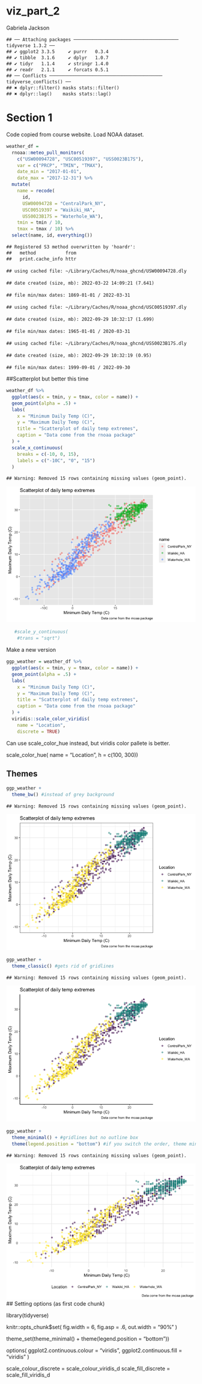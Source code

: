 viz_part_2
================
Gabriela Jackson

    ## ── Attaching packages ─────────────────────────────────────── tidyverse 1.3.2 ──
    ## ✔ ggplot2 3.3.5     ✔ purrr   0.3.4
    ## ✔ tibble  3.1.6     ✔ dplyr   1.0.7
    ## ✔ tidyr   1.1.4     ✔ stringr 1.4.0
    ## ✔ readr   2.1.1     ✔ forcats 0.5.1
    ## ── Conflicts ────────────────────────────────────────── tidyverse_conflicts() ──
    ## ✖ dplyr::filter() masks stats::filter()
    ## ✖ dplyr::lag()    masks stats::lag()

# Section 1

Code copied from course website. Load NOAA dataset.

``` r
weather_df = 
  rnoaa::meteo_pull_monitors(
    c("USW00094728", "USC00519397", "USS0023B17S"),
    var = c("PRCP", "TMIN", "TMAX"), 
    date_min = "2017-01-01",
    date_max = "2017-12-31") %>%
  mutate(
    name = recode(
      id, 
      USW00094728 = "CentralPark_NY", 
      USC00519397 = "Waikiki_HA",
      USS0023B17S = "Waterhole_WA"),
    tmin = tmin / 10,
    tmax = tmax / 10) %>%
  select(name, id, everything())
```

    ## Registered S3 method overwritten by 'hoardr':
    ##   method           from
    ##   print.cache_info httr

    ## using cached file: ~/Library/Caches/R/noaa_ghcnd/USW00094728.dly

    ## date created (size, mb): 2022-03-22 14:09:21 (7.641)

    ## file min/max dates: 1869-01-01 / 2022-03-31

    ## using cached file: ~/Library/Caches/R/noaa_ghcnd/USC00519397.dly

    ## date created (size, mb): 2022-09-29 10:32:17 (1.699)

    ## file min/max dates: 1965-01-01 / 2020-03-31

    ## using cached file: ~/Library/Caches/R/noaa_ghcnd/USS0023B17S.dly

    ## date created (size, mb): 2022-09-29 10:32:19 (0.95)

    ## file min/max dates: 1999-09-01 / 2022-09-30

\##Scatterplot but better this time

``` r
weather_df %>% 
  ggplot(aes(x = tmin, y = tmax, color = name)) +
  geom_point(alpha = .5) +
  labs(
    x = "Minimum Daily Temp (C)",
    y = "Maximum Daily Temp (C)", 
    title = "Scatterplot of daily temp extremes",
    caption = "Data come from the rnoaa package"
  ) +
  scale_x_continuous(
    breaks = c(-10, 0, 15),
    labels = c("-10C", "0", "15")
  )
```

    ## Warning: Removed 15 rows containing missing values (geom_point).

![](viz_part2_files/figure-gfm/unnamed-chunk-2-1.png)<!-- -->

``` r
   #scale_y_continuous(
    #trans = "sqrt")
```

Make a new version

``` r
ggp_weather = weather_df %>% 
  ggplot(aes(x = tmin, y = tmax, color = name)) +
  geom_point(alpha = .5) +
  labs(
    x = "Minimum Daily Temp (C)",
    y = "Maximum Daily Temp (C)", 
    title = "Scatterplot of daily temp extremes",
    caption = "Data come from the rnoaa package"
  ) +
  viridis::scale_color_viridis(
    name = "Location",
    discrete = TRUE)
```

Can use scale_color_hue instead, but viridis color pallete is better.

scale_color_hue( name = “Location”, h = c(100, 300))

## Themes

``` r
ggp_weather +
  theme_bw() #instead of grey background
```

    ## Warning: Removed 15 rows containing missing values (geom_point).

![](viz_part2_files/figure-gfm/unnamed-chunk-4-1.png)<!-- -->

``` r
ggp_weather +
  theme_classic() #gets rid of gridlines
```

    ## Warning: Removed 15 rows containing missing values (geom_point).

![](viz_part2_files/figure-gfm/unnamed-chunk-4-2.png)<!-- -->

``` r
ggp_weather + 
  theme_minimal() + #gridlines but no outline box 
  theme(legend.position = "bottom") #if you switch the order, theme minimal will override the legend position
```

    ## Warning: Removed 15 rows containing missing values (geom_point).

![](viz_part2_files/figure-gfm/unnamed-chunk-4-3.png)<!-- --> \##
Setting options (as first code chunk)

library(tidyverse)

knitr::opts_chunk\$set( fig.width = 6, fig.asp = .6, out.width = “90%” )

theme_set(theme_minimal() + theme(legend.position = “bottom”))

options( ggplot2.continuous.colour = “viridis”, ggplot2.continuous.fill
= “viridis” )

scale_colour_discrete = scale_colour_viridis_d scale_fill_discrete =
scale_fill_viridis_d
